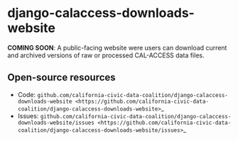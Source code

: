 django-calaccess-downloads-website
==================================

**COMING SOON**: A public-facing website were users can download current and archived versions of raw or processed CAL-ACCESS data files.

Open-source resources
---------------------

* Code: `github.com/california-civic-data-coalition/django-calaccess-downloads-website <https://github.com/california-civic-data-coalition/django-calaccess-downloads-website>`_
* Issues: `github.com/california-civic-data-coalition/django-calaccess-downloads-website/issues <https://github.com/california-civic-data-coalition/django-calaccess-downloads-website/issues>`_
